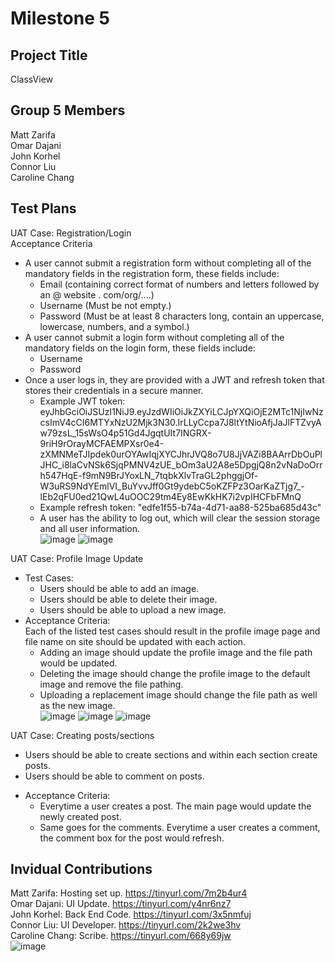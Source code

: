 # Milestone 5

## Project Title
ClassView<br>

## Group 5 Members
Matt Zarifa <br>
Omar Dajani <br>
John Korhel <br>
Connor Liu <br>
Caroline Chang <br>

## Test Plans
UAT Case: Registration/Login <br>
Acceptance Criteria
  + A user cannot submit a registration form without completing all of the mandatory fields in the registration form, these fields include: <br>
    - Email (containing correct format of numbers and letters followed by an @ website . com/org/....)<br>
    - Username (Must be not empty.)<br>
    - Password (Must be at least 8 characters long, contain an uppercase, lowercase, numbers, and a symbol.)<br>
  + A user cannot submit a login form without completing all of the mandatory fields on the login form, these fields include: <br>
    - Username <br>
    - Password <br>
  + Once a user logs in, they are provided with a JWT and refresh token that stores their credentials in a secure manner. <br>
    - Example JWT token: eyJhbGciOiJSUzI1NiJ9.eyJzdWIiOiJkZXYiLCJpYXQiOjE2MTc1NjIwNzcsImV4cCI6MTYxNzU2Mjk3N30.IrLLyCcpa7J8ltYtNioAfjJaJlFTZvyAw79zsL_15sWsO4p51Gd4JgqtUIt7INGRX-9riH9rOrayMCFAEMPXsr0e4-zXMNMeTJIpdek0urOYAwIqjXYCJhrJVQ8o7U8JjVAZi8BAArrDbOuPlJHC_i8laCvNSk6SjqPMNV4zUE_bOm3aU2A8e5DpgjQ8n2vNaDoOrrh547HqE-f9mN9BrJYoxLN_7tqbkXlvTraGL2phggjOf-W3uRS9NdYEmlVI_BuYvvJff0Gt9ydebC5oKZFPz3OarKaZTjg7_-lEb2qFU0ed21QwL4uOOC29tm4Ey8EwKkHK7i2vpIHCFbFMnQ <br>
    - Example refresh token: "edfe1f55-b74a-4d71-aa88-525ba685d43c" <br>
    - A user has the ability to log out, which will clear the session storage and all user information.<br>
![image](https://user-images.githubusercontent.com/47280380/113519374-97134480-9540-11eb-8f72-52d4b7f90887.png)
![image](https://user-images.githubusercontent.com/47280380/113519390-b1e5b900-9540-11eb-91c7-737ecfbd4572.png)

  
UAT Case: Profile Image Update <br>
  + Test Cases: <br>
    - Users should be able to add an image. <br>
    - Users should be able to delete their image. <br>
    - Users should be able to upload a new image. <br>
  + Acceptance Criteria: <br>
    Each of the listed test cases should result in the profile image page and file name on site should be updated with each action. <br>
    - Adding an image should update the profile image and the file path would be updated. <br>
    - Deleting the image should change the profile image to the default image and remove the file pathing. <br>
    - Uploading a replacement image should change the file path as well as the new image. <br>
![image](https://user-images.githubusercontent.com/47280380/113519407-c2962f00-9540-11eb-93f3-5e391718db59.png)
![image](https://user-images.githubusercontent.com/47280380/113519414-c88c1000-9540-11eb-9558-69ee1ab59b5a.png)
![image](https://user-images.githubusercontent.com/47280380/113519426-e2c5ee00-9540-11eb-90e3-926c3699f545.png)
    
UAT Case: Creating posts/sections <br>
   - Users should be able to create sections and within each section create posts. <br>
   - Users should be able to comment on posts. <br>
 + Acceptance Criteria: <br>
   - Everytime a user creates a post. The main page would update the newly created post. <br>
   - Same goes for the comments. Everytime a user creates a comment, the comment box for the post would refresh. <br>

## Invidual Contributions
Matt Zarifa: Hosting set up. https://tinyurl.com/7m2b4ur4<br>
Omar Dajani: UI Update. https://tinyurl.com/y4nr6nz7<br>
John Korhel: Back End Code. https://tinyurl.com/3x5nmfuj<br>
Connor Liu: UI Developer. https://tinyurl.com/2k2we3hv<br>
Caroline Chang: Scribe. https://tinyurl.com/668y69jw <br>
![image](https://user-images.githubusercontent.com/47280380/113519452-1e60b800-9541-11eb-88ae-3eed7c38af34.png)



